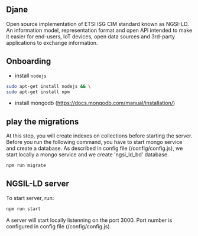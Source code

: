 ## Djane 
Open source implementation of ETSI ISG CIM standard known as NGSI-LD. An information model, representation format and open API intended to make it easier for end-users, IoT devices, open data sources and 3rd-party applications to exchange information.

## Onboarding
* install `nodejs` 

```bash
sudo apt-get install nodejs && \
sudo apt-get install npm 
```

* install mongodb (https://docs.mongodb.com/manual/installation/)

## play the migrations
At this step, you will create indexes on collections before starting the server.
Before you run the following command, you have to start mongo service and create a database. 
As described in config file (/config/config.js), we start locally a mongo service and we create 'ngsi_ld_bd' database.  

```bash
npm run migrate
```

## NGSIL-LD server 
To start server, run: 
```bash
npm run start
```
A server will start locally listenning on the port 3000. Port number is configured in config file (/config/config.js). 

